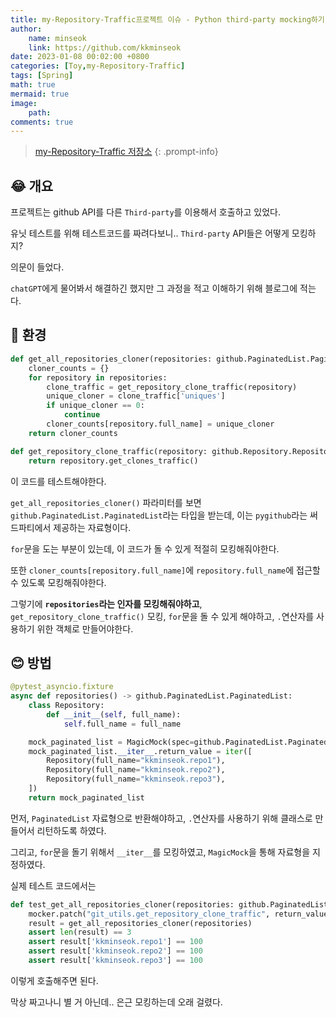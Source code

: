 ```yaml
---
title: my-Repository-Traffic프로젝트 이슈 - Python third-party mocking하기
author: 
    name: minseok
    link: https://github.com/kkminseok
date: 2023-01-08 00:02:00 +0800
categories: [Toy,my-Repository-Traffic]
tags: [Spring]
math: true
mermaid: true
image: 
    path: 
comments: true
---
```


> [my-Repository-Traffic 저장소](https://github.com/kkminseok/my-Repository-Traffic)
{: .prompt-info}

## 😂 개요

프로젝트는 github API를 다른 `Third-party`를 이용해서 호출하고 있었다.

유닛 테스트를 위해 테스트코드를 짜려다보니.. `Third-party` API들은 어떻게 모킹하지?

의문이 들었다.

`chatGPT`에게 물어봐서 해결하긴 했지만 그 과정을 적고 이해하기 위해 블로그에 적는다.

## 🔅 환경

```python
def get_all_repositories_cloner(repositories: github.PaginatedList.PaginatedList) -> dict:
    cloner_counts = {}
    for repository in repositories:
        clone_traffic = get_repository_clone_traffic(repository)
        unique_cloner = clone_traffic['uniques']
        if unique_cloner == 0:
            continue
        cloner_counts[repository.full_name] = unique_cloner
    return cloner_counts

def get_repository_clone_traffic(repository: github.Repository.Repository) -> dict:
    return repository.get_clones_traffic()
```

이 코드를 테스트해야한다.

`get_all_repositories_cloner()` 파라미터를 보면 `github.PaginatedList.PaginatedList`라는 타입을 받는데, 이는 `pygithub`라는 써드파티에서 제공하는 자료형이다.

`for`문을 도는 부분이 있는데, 이 코드가 돌 수 있게 적절히 모킹해줘야한다.

또한 `cloner_counts[repository.full_name]`에 `repository.full_name`에 접근할 수 있도록 모킹해줘야한다.

그렇기에 **`repositories`라는 인자를 모킹해줘야하고**, `get_repository_clone_traffic()` 모킹, `for`문을 돌 수 있게 해야하고,  `.`연산자를 사용하기 위한 객체로 만들어야한다.

## 😊 방법

```python
@pytest_asyncio.fixture
async def repositories() -> github.PaginatedList.PaginatedList:
    class Repository:
        def __init__(self, full_name):
            self.full_name = full_name

    mock_paginated_list = MagicMock(spec=github.PaginatedList.PaginatedList)
    mock_paginated_list.__iter__.return_value = iter([
        Repository(full_name="kkminseok.repo1"),
        Repository(full_name="kkminseok.repo2"),
        Repository(full_name="kkminseok.repo3"),
    ])
    return mock_paginated_list
```

먼저, `PaginatedList` 자료형으로 반환해야하고, `.`연산자를 사용하기 위해 클래스로 만들어서 리턴하도록 하였다.

그리고, `for`문을 돌기 위해서 `__iter__`를 모킹하였고, `MagicMock`을 통해 자료형을 지정하였다.

실제 테스트 코드에서는

```python
def test_get_all_repositories_cloner(repositories: github.PaginatedList.PaginatedList, mocker: MockerFixture):
    mocker.patch("git_utils.get_repository_clone_traffic", return_value={"uniques": 100})
    result = get_all_repositories_cloner(repositories)
    assert len(result) == 3
    assert result['kkminseok.repo1'] == 100
    assert result['kkminseok.repo2'] == 100
    assert result['kkminseok.repo3'] == 100
```

이렇게 호출해주면 된다.

막상 짜고나니 별 거 아닌데.. 은근 모킹하는데 오래 걸렸다.






